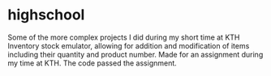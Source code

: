 # highschool
Some of the more complex projects I did during my short time at KTH
Inventory stock emulator, allowing for addition and modification of items including their quantity and product number. 
Made for an assignment during my time at KTH. The code passed the assignment.
